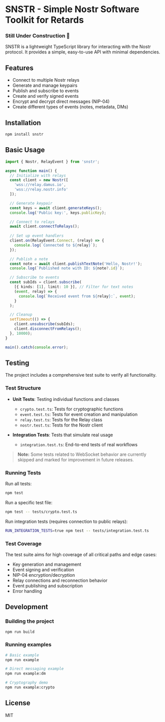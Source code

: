 # SNSTR - Simple Nostr Software Toolkit for Retards
### Still Under Construction 🚧

SNSTR is a lightweight TypeScript library for interacting with the Nostr protocol. It provides a simple, easy-to-use API with minimal dependencies.

## Features

- Connect to multiple Nostr relays
- Generate and manage keypairs
- Publish and subscribe to events
- Create and verify signed events
- Encrypt and decrypt direct messages (NIP-04)
- Create different types of events (notes, metadata, DMs)

## Installation

```bash
npm install snstr
```

## Basic Usage

```typescript
import { Nostr, RelayEvent } from 'snstr';

async function main() {
  // Initialize with relays
  const client = new Nostr([
    'wss://relay.damus.io',
    'wss://relay.nostr.info'
  ]);

  // Generate keypair
  const keys = await client.generateKeys();
  console.log('Public key:', keys.publicKey);

  // Connect to relays
  await client.connectToRelays();
  
  // Set up event handlers
  client.on(RelayEvent.Connect, (relay) => {
    console.log(`Connected to ${relay}`);
  });

  // Publish a note
  const note = await client.publishTextNote('Hello, Nostr!');
  console.log(`Published note with ID: ${note?.id}`);

  // Subscribe to events
  const subIds = client.subscribe(
    [{ kinds: [1], limit: 10 }], // Filter for text notes
    (event, relay) => {
      console.log(`Received event from ${relay}:`, event);
    }
  );

  // Cleanup
  setTimeout(() => {
    client.unsubscribe(subIds);
    client.disconnectFromRelays();
  }, 10000);
}

main().catch(console.error);
```

## Testing

The project includes a comprehensive test suite to verify all functionality.

### Test Structure

- **Unit Tests**: Testing individual functions and classes
  - `crypto.test.ts`: Tests for cryptographic functions
  - `event.test.ts`: Tests for event creation and manipulation
  - `relay.test.ts`: Tests for the Relay class
  - `nostr.test.ts`: Tests for the Nostr client
  
- **Integration Tests**: Tests that simulate real usage
  - `integration.test.ts`: End-to-end tests of real workflows

> **Note:** Some tests related to WebSocket behavior are currently skipped and marked for improvement in future releases.

### Running Tests

Run all tests:

```bash
npm test
```

Run a specific test file:

```bash
npm test -- tests/crypto.test.ts
```

Run integration tests (requires connection to public relays):

```bash
RUN_INTEGRATION_TESTS=true npm test -- tests/integration.test.ts
```

### Test Coverage

The test suite aims for high coverage of all critical paths and edge cases:

- Key generation and management
- Event signing and verification 
- NIP-04 encryption/decryption
- Relay connections and reconnection behavior
- Event publishing and subscription
- Error handling

## Development

### Building the project

```bash
npm run build
```

### Running examples

```bash
# Basic example
npm run example

# Direct messaging example
npm run example:dm

# Cryptography demo
npm run example:crypto
```

## License

MIT
